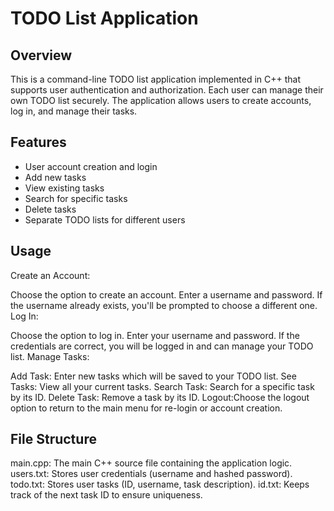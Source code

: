 # TODO List Application

## Overview

This is a command-line TODO list application implemented in C++ that supports user authentication and authorization. Each user can manage their own TODO list securely. The application allows users to create accounts, log in, and manage their tasks.

## Features

- User account creation and login
- Add new tasks
- View existing tasks
- Search for specific tasks
- Delete tasks
- Separate TODO lists for different users

## Usage
Create an Account:

Choose the option to create an account.
Enter a username and password.
If the username already exists, you'll be prompted to choose a different one.
Log In:

Choose the option to log in.
Enter your username and password.
If the credentials are correct, you will be logged in and can manage your TODO list.
Manage Tasks:

Add Task: Enter new tasks which will be saved to your TODO list.
See Tasks: View all your current tasks.
Search Task: Search for a specific task by its ID.
Delete Task: Remove a task by its ID.
Logout:Choose the logout option to return to the main menu for re-login or account creation.

## File Structure
main.cpp: The main C++ source file containing the application logic.
users.txt: Stores user credentials (username and hashed password).
todo.txt: Stores user tasks (ID, username, task description).
id.txt: Keeps track of the next task ID to ensure uniqueness.
